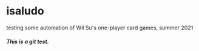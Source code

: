 # isaludo
testing some automation of Wil Su's one-player card games, summer 2021

##### This is a git test.
